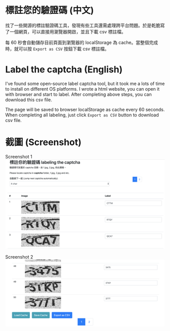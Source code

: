 # 標註您的驗證碼 (中文)

找了一些開源的標註驗證碼工具，發現有些工具還需處理跨平台問題。於是乾脆寫了一個網頁，可以直接用瀏覽器開啟，並且下載 csv 標註檔。

每 60 秒會自動儲存目前頁面到瀏覽器的 localStorage 為 cache。當整個完成時，就可以按 `Export as CSV` 按鈕下載 csv 標註檔。

# Label the captcha (English)

I've found some open-source label captcha tool, but it took me a lots of time to install on different OS platforms. I wrote a html website, you can open it with browser and start to label. After completing above steps, you can download this csv file.

The page will be saved to browser localStorage as cache every 60 seconds. When completing all labeling, just click `Export as CSV` button to download csv file.

# 截圖 (Screenshot)

Screenshot 1
![截圖1](image/image1.png)

Screenshot 2
![截圖2](image/image2.png)
